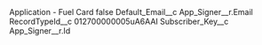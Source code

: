 <?xml version="1.0" encoding="UTF-8"?>
<CustomMetadata xmlns="http://soap.sforce.com/2006/04/metadata" xmlns:xsi="http://www.w3.org/2001/XMLSchema-instance" xmlns:xsd="http://www.w3.org/2001/XMLSchema">
    <label>Application - Fuel Card</label>
    <protected>false</protected>
    <values>
        <field>Default_Email__c</field>
        <value xsi:type="xsd:string">App_Signer__r.Email</value>
    </values>
    <values>
        <field>RecordTypeId__c</field>
        <value xsi:type="xsd:string">012700000005uA6AAI</value>
    </values>
    <values>
        <field>Subscriber_Key__c</field>
        <value xsi:type="xsd:string">App_Signer__r.Id</value>
    </values>
</CustomMetadata>
